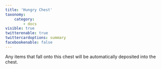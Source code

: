```yaml
---
title: 'Hungry Chest'
taxonomy:
    category:
        - docs
visible: true
twitterenable: true
twittercardoptions: summary
facebookenable: false
---
```


Any items that fall onto this chest will be automatically deposited into the chest.

<!---
This needs a image...
-->